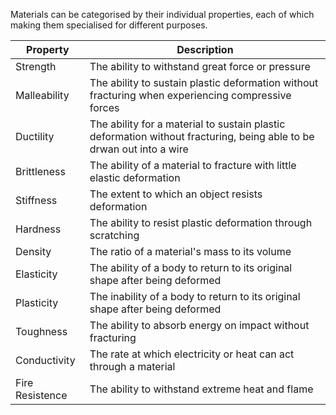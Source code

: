 Materials can be categorised by their individual properties, each of which making them specialised for different purposes.


| Property        | Description                                                                                                          |
| --------------- | -------------------------------------------------------------------------------------------------------------------- |
| Strength        | The ability to withstand great force or pressure                                                                     |
| Malleability    | The ability to sustain plastic deformation without fracturing when experiencing compressive forces                   |
| Ductility       | The ability for a material to sustain plastic deformation without fracturing, being able to be drwan out into a wire |
| Brittleness     | The ability of a material to fracture with little elastic deformation                                                |
| Stiffness       | The extent to which an object resists deformation                                                                    |
| Hardness        | The ability to resist plastic deformation through scratching                                                         |
| Density         | The ratio of a material's mass to its volume                                                                         |
| Elasticity      | The ability of a body to return to its original shape after being deformed                                           |
| Plasticity      | The inability of a body to return to its original shape after being deformed                                         |
| Toughness       | The ability to absorb energy on impact without fracturing                                                            |
| Conductivity    | The rate at which electricity or heat can act through a material                                                     |
| Fire Resistence | The ability to withstand extreme heat and flame                                                                      |
